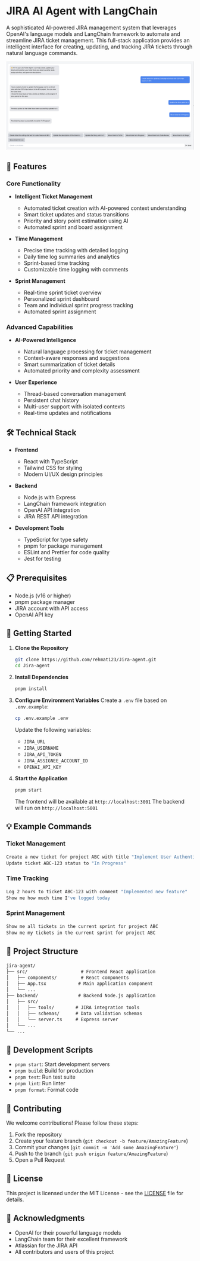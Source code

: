 # JIRA AI Agent with LangChain

A sophisticated AI-powered JIRA management system that leverages OpenAI's language models and LangChain framework to automate and streamline JIRA ticket management. This full-stack application provides an intelligent interface for creating, updating, and tracking JIRA tickets through natural language commands.

![JIRA AI Agent Interface](image-1.png)

## 🚀 Features

### Core Functionality
- **Intelligent Ticket Management**
  - Automated ticket creation with AI-powered context understanding
  - Smart ticket updates and status transitions
  - Priority and story point estimation using AI
  - Automated sprint and board assignment

- **Time Management**
  - Precise time tracking with detailed logging
  - Daily time log summaries and analytics
  - Sprint-based time tracking
  - Customizable time logging with comments

- **Sprint Management**
  - Real-time sprint ticket overview
  - Personalized sprint dashboard
  - Team and individual sprint progress tracking
  - Automated sprint assignment

### Advanced Capabilities
- **AI-Powered Intelligence**
  - Natural language processing for ticket management
  - Context-aware responses and suggestions
  - Smart summarization of ticket details
  - Automated priority and complexity assessment

- **User Experience**
  - Thread-based conversation management
  - Persistent chat history
  - Multi-user support with isolated contexts
  - Real-time updates and notifications

## 🛠️ Technical Stack

- **Frontend**
  - React with TypeScript
  - Tailwind CSS for styling
  - Modern UI/UX design principles

- **Backend**
  - Node.js with Express
  - LangChain framework integration
  - OpenAI API integration
  - JIRA REST API integration

- **Development Tools**
  - TypeScript for type safety
  - pnpm for package management
  - ESLint and Prettier for code quality
  - Jest for testing

## 📋 Prerequisites

- Node.js (v16 or higher)
- pnpm package manager
- JIRA account with API access
- OpenAI API key

## 🚀 Getting Started

1. **Clone the Repository**
   ```bash
   git clone https://github.com/rehmat123/Jira-agent.git
   cd Jira-agent
   ```

2. **Install Dependencies**
   ```bash
   pnpm install
   ```

3. **Configure Environment Variables**
   Create a `.env` file based on `.env.example`:
   ```bash
   cp .env.example .env
   ```
   Update the following variables:
   - `JIRA_URL`
   - `JIRA_USERNAME`
   - `JIRA_API_TOKEN`
   - `JIRA_ASSIGNEE_ACCOUNT_ID`
   - `OPENAI_API_KEY`

4. **Start the Application**
   ```bash
   pnpm start
   ```
   The frontend will be available at `http://localhost:3001`
   The backend will run on `http://localhost:5001`

## 💡 Example Commands

### Ticket Management
```bash
Create a new ticket for project ABC with title "Implement User Authentication"
Update ticket ABC-123 status to "In Progress"
```

### Time Tracking
```bash
Log 2 hours to ticket ABC-123 with comment "Implemented new feature"
Show me how much time I've logged today
```

### Sprint Management
```bash
Show me all tickets in the current sprint for project ABC
Show me my tickets in the current sprint for project ABC
```

## 📁 Project Structure

```
jira-agent/
├── src/                    # Frontend React application
│   ├── components/         # React components
│   ├── App.tsx            # Main application component
│   └── ...
├── backend/               # Backend Node.js application
│   ├── src/
│   │   ├── tools/        # JIRA integration tools
│   │   ├── schemas/      # Data validation schemas
│   │   └── server.ts     # Express server
│   └── ...
└── ...
```

## 🔧 Development Scripts

- `pnpm start`: Start development servers
- `pnpm build`: Build for production
- `pnpm test`: Run test suite
- `pnpm lint`: Run linter
- `pnpm format`: Format code

## 🤝 Contributing

We welcome contributions! Please follow these steps:

1. Fork the repository
2. Create your feature branch (`git checkout -b feature/AmazingFeature`)
3. Commit your changes (`git commit -m 'Add some AmazingFeature'`)
4. Push to the branch (`git push origin feature/AmazingFeature`)
5. Open a Pull Request

## 📝 License

This project is licensed under the MIT License - see the [LICENSE](LICENSE) file for details.

## 🙏 Acknowledgments

- OpenAI for their powerful language models
- LangChain team for their excellent framework
- Atlassian for the JIRA API
- All contributors and users of this project